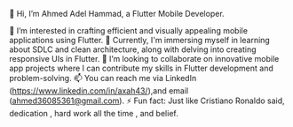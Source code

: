 👋 Hi, I’m Ahmed Adel Hammad, a Flutter Mobile Developer.

👀 I’m interested in crafting efficient and visually appealing mobile applications using Flutter.
🌱 Currently, I'm immersing myself in learning about SDLC and clean architecture, along with delving into creating responsive UIs in Flutter.
💞️ I’m looking to collaborate on innovative mobile app projects where I can contribute my skills in Flutter development and problem-solving.
📫 You can reach me via LinkedIn (https://www.linkedin.com/in/axah43/),and email (ahmed36085361@gmail.com).
⚡ Fun fact: Just like Cristiano Ronaldo said, dedication , hard work all the time , and belief. 
